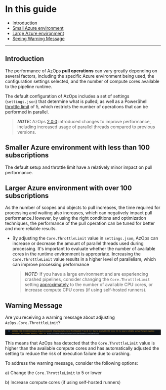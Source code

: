 # In this guide

- [Introduction](#introduction)
- [Small Azure environment](#smaller-azure-environment-with-less-than-100-subscriptions)
- [Large Azure environment](#larger-azure-environment-with-over-100-subscriptions)
- [Seeing Warning Message](#warning-message)

---

## Introduction

The performance of AzOps **pull operations** can vary greatly depending on several factors, including the specific Azure environment being used, the configuration settings selected, and the number of compute cores available to the pipeline runtime.

The default configuration of AzOps includes a set of settings (`settings.json`) that determine what is pulled, as well as a PowerShell [throttle limit](https://learn.microsoft.com/en-us/powershell/module/microsoft.powershell.core/foreach-object?view=powershell-7.2#-throttlelimit) of 5, which restricts the number of operations that can be performed in parallel.

  > **_NOTE:_** AzOps [2.0.0](https://github.com/Azure/AzOps/releases/tag/2.0.0) introduced changes to improve performance, including increased usage of parallel threads compared to previous versions.

## Smaller Azure environment with less than 100 subscriptions

The default setup and throttle limit have a relatively minor impact on pull performance.

## Larger Azure environment with over 100 subscriptions

As the number of scopes and objects to pull increases, the time required for processing and waiting also increases, which can negatively impact pull performance.However, by using the right conditions and optimization techniques, the performance of the pull operation can be tuned for better and more reliable results.

- By adjusting the `Core.ThrottleLimit` value in `settings.json`, AzOps can increase or decrease the amount of parallel threads used during processing. It's important to evaluate whether the number of available cores in the runtime environment is appropriate. Increasing the `Core.ThrottleLimit` value results in a higher level of parallelism, which can improve processing performance

  > **_NOTE:_** If you have a large environment and are experiencing crashed pipelines, consider changing the `Core.ThrottleLimit` setting [approximately](https://devblogs.microsoft.com/powershell/powershell-foreach-object-parallel-feature/) to the number of available CPU cores, or increase compute CPU cores (if using self-hosted runners).

## Warning Message

Are you receiving a warning message about adjusting `AzOps.Core.ThrottleLimit`?

![Warning Message](./Media/AdjustingThrottleLimit.png)

This means that AzOps has detected that the `Core.ThrottleLimit` value is higher than the available compute cores and has automatically adjusted the setting to reduce the risk of execution failure due to crashing.

To address the warning message, consider the following options:

  a) Change the `Core.ThrottleLimit` to 5 or lower

  b) Increase compute cores (if using self-hosted runners)
